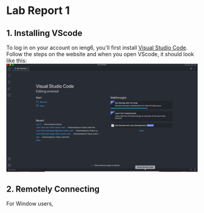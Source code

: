 # Lab Report 1

## 1. Installing VScode
To log in on your account on ieng6, you'll first install [Visual Studio Code](https://code.visualstudio.com/). Follow the steps on the website and when you open VScode, it should look like this: 
![Image](VScode.png)

## 2. Remotely Connecting
For Window users, 
